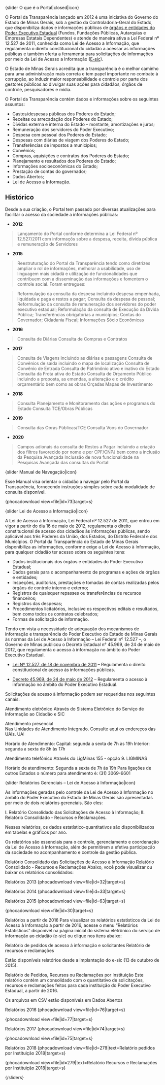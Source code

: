 {slider O que é o Portal|closed|icon}

O Portal da Transparência lançado em 2012 é uma iniciativa do Governo do Estado de Minas Gerais, sob a gestão da Controladoria-Geral do Estado, que disponibiliza dados e informações públicas de [órgãos e entidades do Poder Executivo Estadual](https://www.mg.gov.br/estrutura-governamental) (Fundos, Fundações Públicas, Autarquias e Empresas Estatais Dependentes) e atende de maneira ativa a Lei Federal nº 12.527 de 2011, conhecida como Lei de Acesso a Informação, que regulamenta o direito constitucional do cidadão a acessar as informações públicas e também oferta a ferramenta para solicitações de informações por meio da Lei de Acesso a Informação ([E-sic](http://www.acessoainformacao.mg.gov.br/sistema/site/index.html?ReturnUrl=%2fsistema%2f)).

O Estado de Minas Gerais acredita que a transparência é o melhor caminho para uma administração mais correta e tem papel importante no combate à corrupção, ao induzir maior responsabilidade e controle por parte dos gestores públicos ao divulgar suas ações para cidadãos, órgãos de controle, pesquisadores e mídia.

O Portal da Transparência contém dados e informações sobre os seguintes assuntos:

* Gastos/despesas públicas dos Poderes do Estado;
* Receitas ou arrecadação dos Poderes do Estado;
* Dívidas externa e interna do Estado – montante, amortizações e juros;
* Remuneração dos servidores do Poder Executivo;
* Despesa com pessoal dos Poderes do Estado;
* Despesas com diárias de viagem dos Poderes do Estado;
* Transferências de impostos a municípios;
* Convênios;
* Compras, aquisições e contratos dos Poderes do Estado;
* Planejamento e resultados dos Poderes do Estado;
* Informações socioeconômicas do Estado;
* Prestação de contas do governador;
* Dados Abertos;
* Lei de Acesso a Informação.

## Histórico
Desde a sua criação, o Portal tem passado por diversas atualizações para facilitar o acesso da sociedade a informações públicas:

- **2012**
> Lançamento do Portal conforme determina a Lei Federal nº 12.527/2011 com informaçõs sobre a despesa, receita, dívida pública  e  remuneração de Servidores

- **2015**
> Reestruturação do Portal da Transparência tendo como diretrizes ampliar o rol de informações, melhorar a usabilidade, uso de linguagem mais cidadã e utilização de funcionalidades que contribuem com a disseminação das informações e fomentem o controle social. Foram entregues:

> Reformulação da consulta da despesa incluindo despesa empenhada, liquidada e paga e restos a pagar;
> Consulta da despesa de pessoal;
> Reformulação da consulta de remuneração dos servidores do poder executivo estadual;
> Reformulação da consulta de Execução da Dívida Pública;
> Transferências obrigatórias a municípios;
> Contas do Governador;
> Cidadania Fiscal;
> Informações Sócio Econômicas

- **2016**
> Consulta de Diárias
> Consulta de Compras e Contratos

- **2017**
> Consulta de Viagens incluindo as diárias e passagens
> Consulta de Convênios de saída incluindo o mapa de localização
> Consulta de Convênio de Entrada
> Consulta de Patrimônio ativo e inativo do Estado
> Consulta da Frota ativa do Estado
> Consulta de Orçamento Público incluindo a proposta, as emendas, a alteração e o crédito orçamentário bem como as obras Orçadas
> Mapas de Investimento

- **2018**
> Consulta Planejamento e Monitoramento das ações e programas do Estado 
> Consulta TCE/Obras Públicas

- **2019**
> Consulta das Obras Públicas/TCE
> Consulta Voos do Governador

- **2020**
> Campos adionais da consulta de Restos a Pagar incluindo a criação dos filtros favorecido por nome e por CPF/CNPJ bem como a inclusão da Pesquisa Avançada
> Inclussão de nova funcionalidade na Pesquisas Avançada das consultas do Portal



{slider Manual de Navegação|icon}

Esse Manual visa orientar o cidadão a navegar pelo Portal da Transparência, fornecendo instruções simples sobre cada modalidade de consulta disponível.

{phocadownload view=file|id=73|target=s}

 {slider Lei de Acesso a Informação|icon}

A Lei de Acesso à Informação, Lei Federal nº 12.527 de 2011, que entrou em vigor a partir do dia 16 de maio de 2012, regulamenta o direito constitucional de acesso dos cidadãos às informações públicas, sendo aplicável aos três Poderes da União, dos Estados, do Distrito Federal e dos Municípios. O Portal da Transparência do Estado de Minas Gerais disponibiliza as informações, conforme exige a Lei de Acesso à Informação, para qualquer cidadão ter acesso sobre os seguintes itens:

- Dados institucionais dos órgãos e entidades do Poder Executivo Estadual;
- Dados gerais para o acompanhamento de programas e ações de órgãos e entidades;
- Inspeções, auditorias, prestações e tomadas de contas realizadas pelos órgãos de controle interno e externo;
- Registros de quaisquer repasses ou transferências de recursos financeiros;
- Registros das despesas;
- Procedimentos licitatórios, inclusive os respectivos editais e resultados, bem como todos os contratos celebrados;
- Formas de solicitação de informação.

Tendo em vista a necessidade de adequação dos mecanismos de informação e transparência do Poder Executivo do Estado de Minas Gerais às normas da Lei de Acesso à Informação – Lei Federal nº 12.527 –, o Governo de Minas publicou o Decreto Estadual n° 45.969, de 24 de maio de 2012, que regulamenta o acesso à informação no âmbito do Poder Executivo Estadual.

- [Lei Nº 12.527, de 18 de novembro de 2011](http://www.planalto.gov.br/ccivil_03/_ato2011-2014/2011/lei/l12527.htm) – Regulamenta o direito constitucional de acesso às informações públicas.

- [Decreto 45.969, de 24 de maio de 2012](https://www.almg.gov.br/consulte/legislacao/completa/completa.html?tipo=DEC&num=45969&ano=2012) – Regulamenta o acesso à informação no âmbito do Poder Executivo Estadual.

Solicitações de acesso à informação podem ser requeridas nos seguintes canais:

Atendimento eletrônico 
Através do Sistema Eletrônico do Serviço de Informação ao Cidadão
e SIC


Atendimento presencial 	
Nas Unidades de Atendimento Integrado. Consulte aqui os endereços das UAIs.
UAI

Horário de Atendimento:
Capital: segunda a sexta de 7h às 19h
Interior: segunda a sexta de 8h às 17h

Atendimento telefônico
Através do LigMinas 155 - opção 9.
LIGMINAS

Horário de atendimento:
Segunda a sexta de 7h às 19h
Para ligações de outros Estados o número para atendimento é:
(31) 3069-6601


{slider Relatórios Gerenciais – Lei de Acesso à Informação|icon}

As informações geradas pelo controle da Lei de Acesso à Informação no âmbito do Poder Executivo do Estado de Minas Gerais são apresentadas por meio de dois relatórios gerenciais. São eles:

I. Relatório Consolidado das Solicitações de Acesso à Informação;
II. Relatório Consolidado - Recursos e Reclamações.

Nesses relatórios, os dados estatístico-quantitativos são disponibilizados em tabelas e gráficos por ano.

Os relatórios são essenciais para o controle, gerenciamento e coordenação da Lei de Acesso à Informação, além de permitirem a efetiva participação da sociedade no acompanhamento e controle da gestão pública.

Relatório Consolidado das Solicitações de Acesso à Informação
Relatório Consolidado - Recursos e Reclamações
Abaixo, você pode visualizar ou baixar os relatórios consolidados:

Relatórios 2013
{phocadownload view=file|id=32|target=s}

Relatórios 2014
{phocadownload view=file|id=33|target=s}

Relatórios 2015
{phocadownload view=file|id=63|target=s}

{phocadownload view=file|id=30|target=s}


Relatórios a partir de 2016
Para visualizar os relatórios estatísticos da Lei de Acesso à Informação a partir de 2016, acesse o menu “Relatórios Estatísticos” disponível na página inicial do sistema eletrônico do serviço de informação ao cidadão (e-sic) ou clique nos itens abaixo:

Relatório de pedidos de acesso à informação e solicitantes
Relatório de recursos e reclamações


Estão disponíveis relatórios desde a implantação do e-sic (13 de outubro de 2015).



Relatório de Pedidos, Recursos ou Reclamações por Instituição
Este relatório contém um consolidado com o quantitativo de solicitações, recursos e reclamações feitos para cada instituição do Poder Executivo Estadual, a partir de 2016.

Os arquivos em CSV estão disponíveis em Dados Abertos

Relatórios 2016
{phocadownload view=file|id=76|target=s}

{phocadownload view=file|id=77|target=s}


Relatórios 2017
{phocadownload view=file|id=74|target=s}

{phocadownload view=file|id=75|target=s}



Relatórios 2018
{phocadownload view=file|id=278|text=Relatório pedidos por Instituição 2018|target=s}

{phocadownload view=file|id=279|text=Relatório Recursos e Reclamações por Instituição 2018|target=s}

{/sliders}
